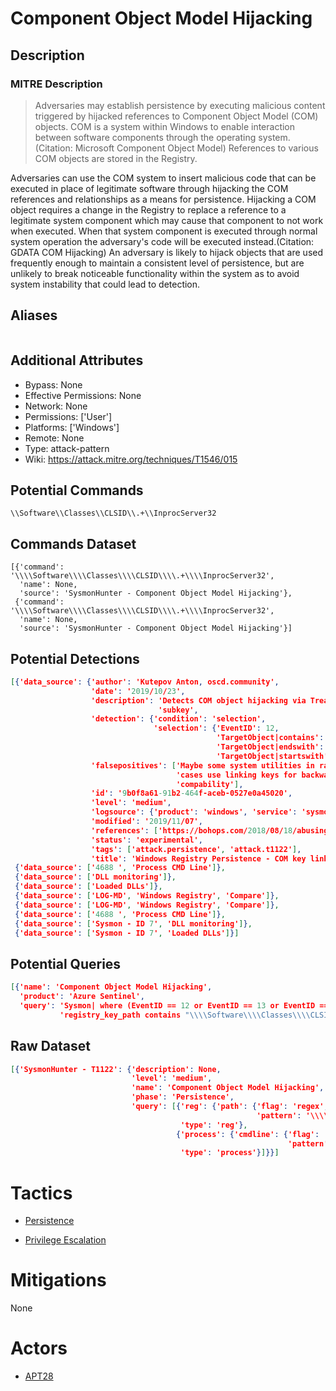 
# Component Object Model Hijacking

## Description

### MITRE Description

> Adversaries may establish persistence by executing malicious content triggered by hijacked references to Component Object Model (COM) objects. COM is a system within Windows to enable interaction between software components through the operating system.(Citation: Microsoft Component Object Model)  References to various COM objects are stored in the Registry. 

Adversaries can use the COM system to insert malicious code that can be executed in place of legitimate software through hijacking the COM references and relationships as a means for persistence. Hijacking a COM object requires a change in the Registry to replace a reference to a legitimate system component which may cause that component to not work when executed. When that system component is executed through normal system operation the adversary's code will be executed instead.(Citation: GDATA COM Hijacking) An adversary is likely to hijack objects that are used frequently enough to maintain a consistent level of persistence, but are unlikely to break noticeable functionality within the system as to avoid system instability that could lead to detection. 

## Aliases

```

```

## Additional Attributes

* Bypass: None
* Effective Permissions: None
* Network: None
* Permissions: ['User']
* Platforms: ['Windows']
* Remote: None
* Type: attack-pattern
* Wiki: https://attack.mitre.org/techniques/T1546/015

## Potential Commands

```
\\Software\\Classes\\CLSID\\.+\\InprocServer32
```

## Commands Dataset

```
[{'command': '\\\\Software\\\\Classes\\\\CLSID\\\\.+\\\\InprocServer32',
  'name': None,
  'source': 'SysmonHunter - Component Object Model Hijacking'},
 {'command': '\\\\Software\\\\Classes\\\\CLSID\\\\.+\\\\InprocServer32',
  'name': None,
  'source': 'SysmonHunter - Component Object Model Hijacking'}]
```

## Potential Detections

```json
[{'data_source': {'author': 'Kutepov Anton, oscd.community',
                  'date': '2019/10/23',
                  'description': 'Detects COM object hijacking via TreatAs '
                                 'subkey',
                  'detection': {'condition': 'selection',
                                'selection': {'EventID': 12,
                                              'TargetObject|contains': '_Classes\\CLSID\\',
                                              'TargetObject|endswith': '\\TreatAs',
                                              'TargetObject|startswith': 'HKU\\'}},
                  'falsepositives': ['Maybe some system utilities in rare '
                                     'cases use linking keys for backward '
                                     'compability'],
                  'id': '9b0f8a61-91b2-464f-aceb-0527e0a45020',
                  'level': 'medium',
                  'logsource': {'product': 'windows', 'service': 'sysmon'},
                  'modified': '2019/11/07',
                  'references': ['https://bohops.com/2018/08/18/abusing-the-com-registry-structure-part-2-loading-techniques-for-evasion-and-persistence/'],
                  'status': 'experimental',
                  'tags': ['attack.persistence', 'attack.t1122'],
                  'title': 'Windows Registry Persistence - COM key linking'}},
 {'data_source': ['4688 ', 'Process CMD Line']},
 {'data_source': ['DLL monitoring']},
 {'data_source': ['Loaded DLLs']},
 {'data_source': ['LOG-MD', 'Windows Registry', 'Compare']},
 {'data_source': ['LOG-MD', 'Windows Registry', 'Compare']},
 {'data_source': ['4688 ', 'Process CMD Line']},
 {'data_source': ['Sysmon - ID 7', 'DLL monitoring']},
 {'data_source': ['Sysmon - ID 7', 'Loaded DLLs']}]
```

## Potential Queries

```json
[{'name': 'Component Object Model Hijacking',
  'product': 'Azure Sentinel',
  'query': 'Sysmon| where (EventID == 12 or EventID == 13 or EventID == 14)and '
           'registry_key_path contains "\\\\Software\\\\Classes\\\\CLSID\\\\"'}]
```

## Raw Dataset

```json
[{'SysmonHunter - T1122': {'description': None,
                           'level': 'medium',
                           'name': 'Component Object Model Hijacking',
                           'phase': 'Persistence',
                           'query': [{'reg': {'path': {'flag': 'regex',
                                                       'pattern': '\\\\Software\\\\Classes\\\\CLSID\\\\.+\\\\InprocServer32'}},
                                      'type': 'reg'},
                                     {'process': {'cmdline': {'flag': 'regex',
                                                              'pattern': '\\\\Software\\\\Classes\\\\CLSID\\\\.+\\\\InprocServer32'}},
                                      'type': 'process'}]}}]
```

# Tactics


* [Persistence](../tactics/Persistence.md)

* [Privilege Escalation](../tactics/Privilege-Escalation.md)
    

# Mitigations

None

# Actors


* [APT28](../actors/APT28.md)

